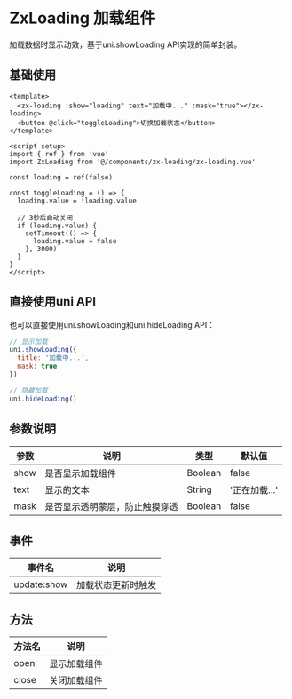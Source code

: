 # ZxLoading 加载组件

加载数据时显示动效，基于uni.showLoading API实现的简单封装。

## 基础使用

```vue
<template>
  <zx-loading :show="loading" text="加载中..." :mask="true"></zx-loading>
  <button @click="toggleLoading">切换加载状态</button>
</template>

<script setup>
import { ref } from 'vue'
import ZxLoading from '@/components/zx-loading/zx-loading.vue'

const loading = ref(false)

const toggleLoading = () => {
  loading.value = !loading.value
  
  // 3秒后自动关闭
  if (loading.value) {
    setTimeout(() => {
      loading.value = false
    }, 3000)
  }
}
</script>
```

## 直接使用uni API

也可以直接使用uni.showLoading和uni.hideLoading API：

```js
// 显示加载
uni.showLoading({
  title: '加载中...',
  mask: true
})

// 隐藏加载
uni.hideLoading()
```

## 参数说明

| 参数  | 说明                           | 类型     | 默认值        |
|------|--------------------------------|---------|--------------|
| show | 是否显示加载组件                  | Boolean | false        |
| text | 显示的文本                       | String  | '正在加载...' |
| mask | 是否显示透明蒙层，防止触摸穿透      | Boolean | false        |

## 事件

| 事件名        | 说明                |
|--------------|---------------------|
| update:show  | 加载状态更新时触发     |

## 方法

| 方法名 | 说明        |
|-------|-------------|
| open  | 显示加载组件 |
| close | 关闭加载组件 |